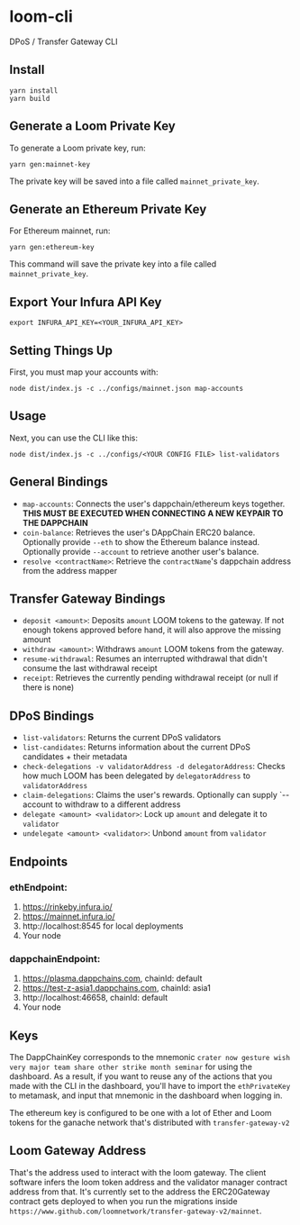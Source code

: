 # loom-cli
DPoS / Transfer Gateway CLI

## Install

```
yarn install
yarn build
```

## Generate a Loom Private Key

To generate a Loom private key, run:
```
yarn gen:mainnet-key
```

The private key will be saved into a file called `mainnet_private_key`.

## Generate an Ethereum Private Key

For Ethereum mainnet, run:

```
yarn gen:ethereum-key
```

This command will save the private key into a file called `mainnet_private_key`.


## Export Your Infura API Key

```
export INFURA_API_KEY=<YOUR_INFURA_API_KEY>
```

## Setting Things Up

First, you must map your accounts with:

```
node dist/index.js -c ../configs/mainnet.json map-accounts
```

## Usage


Next, you can use the CLI like this:

```
node dist/index.js -c ../configs/<YOUR CONFIG FILE> list-validators
```

## General Bindings

- `map-accounts`: Connects the user's dappchain/ethereum keys together. **THIS MUST BE EXECUTED WHEN CONNECTING A NEW KEYPAIR TO THE DAPPCHAIN**
- `coin-balance`: Retrieves the user's DAppChain ERC20 balance. Optionally
  provide `--eth` to show the Ethereum balance instead. Optionally provide `--account` to retrieve another user's balance.
- `resolve <contractName>`: Retrieve the `contractName`'s dappchain address from the address mapper

## Transfer Gateway Bindings

- `deposit <amount>`: Deposits `amount` LOOM tokens to the gateway. If not
  enough tokens approved before hand, it will also approve the missing amount
- `withdraw <amount>`: Withdraws `amount` LOOM tokens from the gateway.
- `resume-withdrawal`: Resumes an interrupted withdrawal that didn't consume
  the last withdrawal receipt
- `receipt`: Retrieves the currently pending withdrawal receipt (or null if
  there is none)

## DPoS Bindings

- `list-validators`: Returns the current DPoS validators
- `list-candidates`: Returns information about the current DPoS candidates +
  their metadata
- `check-delegations -v validatorAddress -d delegatorAddress`: Checks how much LOOM has been delegated by `delegatorAddress` to `validatorAddress`
- `claim-delegations`: Claims the user's rewards. Optionally can supply
  `--account to withdraw to a different address
- `delegate <amount> <validator>`: Lock up `amount` and delegate it to `validator`
- `undelegate <amount> <validator>`: Unbond `amount` from `validator`

## Endpoints

### ethEndpoint:

1. https://rinkeby.infura.io/<APIKey>
2. https://mainnet.infura.io/<APIKey>
3. http://localhost:8545 for local deployments
4. Your node

### dappchainEndpoint:

1. https://plasma.dappchains.com, chainId: default
2. https://test-z-asia1.dappchains.com, chainId: asia1
3. http://localhost:46658, chainId: default
4. Your node

## Keys

The DappChainKey corresponds to the mnemonic `crater now gesture wish very major team share other strike month seminar` for using the dashboard. As a result, if you want to reuse any of the actions that you made with the CLI in the dashboard, you'll have to import the `ethPrivateKey` to metamask, and input that mnemonic in the dashboard when logging in.

The ethereum key is configured to be one with a lot of Ether and Loom tokens for the ganache network that's distributed with `transfer-gateway-v2`

## Loom Gateway Address

That's the address used to interact with the loom gateway. The client software infers the loom token address and the validator manager contract address from that. It's currently set to the address the ERC20Gateway contract gets deployed to when you run the migrations inside `https://www.github.com/loomnetwork/transfer-gateway-v2/mainnet`.
